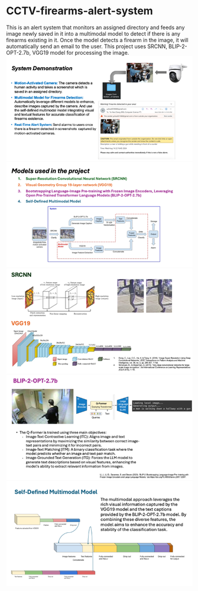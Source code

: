 # CCTV-firearms-alert-system
This is an alert system that monitors an assigned directory and feeds any image newly saved in it into a multimodal model to detect if there is any firearms existing in it. Once the model detects a firearm in the image, it will automatically send an email to the user.
This project uses SRCNN, BLIP-2-OPT-2.7b, VGG19 model for processing the image.
![投影片1.png](PPT%2F%E6%8A%95%E5%BD%B1%E7%89%871.png)![投影片2.png](PPT%2F%E6%8A%95%E5%BD%B1%E7%89%872.png)![投影片3.png](PPT%2F%E6%8A%95%E5%BD%B1%E7%89%873.png)![投影片4.png](PPT%2F%E6%8A%95%E5%BD%B1%E7%89%874.png)![投影片5.png](PPT%2F%E6%8A%95%E5%BD%B1%E7%89%875.png)
